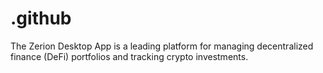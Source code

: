 # .github
The Zerion Desktop App is a leading platform for managing decentralized finance (DeFi) portfolios and tracking crypto investments.
